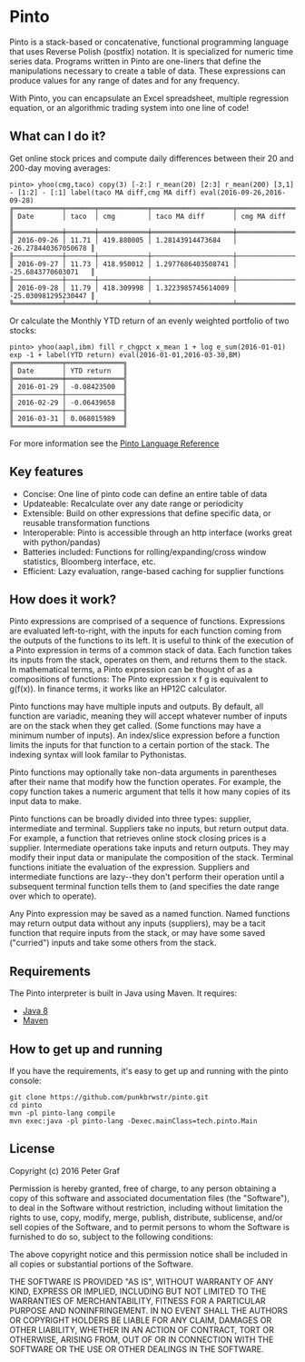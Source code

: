 # Pinto

Pinto is a stack-based or concatenative, functional programming language that uses Reverse Polish (postfix) notation. It is specialized for numeric time series data.  Programs written in Pinto are one-liners that define the manipulations necessary to create a table of data.  These expressions can produce values for any range of dates and for any frequency.  

With Pinto, you can encapsulate an Excel spreadsheet, multiple regression equation, or an algorithmic trading system into one line of code!

## What can I do it?

Get online stock prices and compute daily differences between their 20 and 200-day moving averages:

```
pinto> yhoo(cmg,taco) copy(3) [-2:] r_mean(20) [2:3] r_mean(200) [3,1] - [1:2] - [:1] label(taco MA diff,cmg MA diff) eval(2016-09-26,2016-09-28)
╔════════════╤═══════╤════════════╤════════════════════╤═════════════════════╗
║ Date       │ taco  │ cmg        │ taco MA diff       │ cmg MA diff         ║
╠════════════╪═══════╪════════════╪════════════════════╪═════════════════════╣
║ 2016-09-26 │ 11.71 │ 419.880005 │ 1.28143914473684   │ -26.278440367050678 ║
╟────────────┼───────┼────────────┼────────────────────┼─────────────────────╢
║ 2016-09-27 │ 11.73 │ 418.950012 │ 1.2977686403508741 │ -25.6843770603071   ║
╟────────────┼───────┼────────────┼────────────────────┼─────────────────────╢
║ 2016-09-28 │ 11.79 │ 418.309998 │ 1.3223985745614009 │ -25.030981295230447 ║
╚════════════╧═══════╧════════════╧════════════════════╧═════════════════════╝
```

Or calculate the Monthly YTD return of an evenly weighted portfolio of two stocks:

```
pinto> yhoo(aapl,ibm) fill r_chgpct x_mean 1 + log e_sum(2016-01-01) exp -1 + label(YTD return) eval(2016-01-01,2016-03-30,BM)
╔════════════╤══════════════╗
║ Date       │ YTD return   ║
╠════════════╪══════════════╣
║ 2016-01-29 │ -0.08423500  ║
╟────────────┼──────────────╢
║ 2016-02-29 │ -0.06439658  ║
╟────────────┼──────────────╢
║ 2016-03-31 │ 0.068015989  ║
╚════════════╧══════════════╝
```

For more information see the [Pinto Language Reference](./pinto_reference.md)

## Key features

 - Concise: One line of pinto code can define an entire table of data
 - Updateable: Recalculate over any date range or periodicity 
 - Extensible: Build on other expressions that define specific data, or reusable transformation functions
 - Interoperable: Pinto is accessible through an http interface (works great with python/pandas)
 - Batteries included: Functions for rolling/expanding/cross window statistics, Bloomberg interface, etc.
 - Efficient: Lazy evaluation, range-based caching for supplier functions

## How does it work?

Pinto expressions are comprised of a sequence of functions.  Expressions are evaluated left-to-right, with the inputs for each function coming from the outputs of the functions to its left.  It is useful to think of the execution of a Pinto expression in terms of a common stack of data.  Each function takes its inputs from the stack, operates on them, and returns them to the stack.  In mathematical terms, a Pinto expression can be thought of as a compositions of functions:  The Pinto expression x f g is equivalent to g(f(x)).  In finance terms, it works like an HP12C calculator.

Pinto functions may have multiple inputs and outputs.  By default, all function are variadic, meaning they will accept whatever number of inputs are on the stack when they get called.  (Some functions may have a minimum number of inputs).  An index/slice expression before a function limits the inputs for that function to a certain portion of the stack.  The indexing syntax will look familar to Pythonistas.

Pinto functions may optionally take non-data arguments in parentheses after their name that modify how the function operates.  For example, the copy function takes a numeric argument that tells it how many copies of its input data to make.

Pinto functions can be broadly divided into three types: supplier, intermediate and terminal.  Suppliers take no inputs, but return output data.  For example, a function that retrieves online stock closing prices is a supplier.  Intermediate operations take inputs and return outputs.  They may modify their input data or manipulate the composition of the stack.  Terminal functions initiate the evaluation of the expression.  Suppliers and intermediate functions are lazy--they don't perform their operation until a subsequent terminal function tells them to (and specifies the date range over which to operate).  

Any Pinto expression may be saved as a named function.  Named functions may return output data without any inputs (suppliers), may be a tacit function that require inputs from the stack, or may have some saved ("curried") inputs and take some others from the stack. 


## Requirements

The Pinto interpreter is built in Java using Maven. It requires:

 - [Java 8](https://java.com/download)
 - [Maven](https://maven.apache.org/download.cgi)


## How to get up and running

If you have the requirements, it's easy to get up and running with the pinto console:


```
git clone https://github.com/punkbrwstr/pinto.git
cd pinto
mvn -pl pinto-lang compile
mvn exec:java -pl pinto-lang -Dexec.mainClass=tech.pinto.Main
```



## License

Copyright (c) 2016 Peter Graf

Permission is hereby granted, free of charge, to any person
obtaining a copy of this software and associated documentation
files (the "Software"), to deal in the Software without
restriction, including without limitation the rights to use,
copy, modify, merge, publish, distribute, sublicense, and/or sell
copies of the Software, and to permit persons to whom the
Software is furnished to do so, subject to the following
conditions:

The above copyright notice and this permission notice shall be
included in all copies or substantial portions of the Software.

THE SOFTWARE IS PROVIDED "AS IS", WITHOUT WARRANTY OF ANY KIND,
EXPRESS OR IMPLIED, INCLUDING BUT NOT LIMITED TO THE WARRANTIES
OF MERCHANTABILITY, FITNESS FOR A PARTICULAR PURPOSE AND
NONINFRINGEMENT. IN NO EVENT SHALL THE AUTHORS OR COPYRIGHT
HOLDERS BE LIABLE FOR ANY CLAIM, DAMAGES OR OTHER LIABILITY,
WHETHER IN AN ACTION OF CONTRACT, TORT OR OTHERWISE, ARISING
FROM, OUT OF OR IN CONNECTION WITH THE SOFTWARE OR THE USE OR
OTHER DEALINGS IN THE SOFTWARE.

